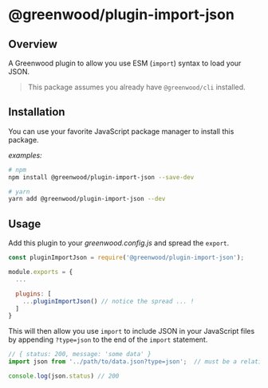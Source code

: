 # @greenwood/plugin-import-json

## Overview
A Greenwood plugin to allow you use ESM (`import`) syntax to load your JSON.

> This package assumes you already have `@greenwood/cli` installed.

## Installation
You can use your favorite JavaScript package manager to install this package.

_examples:_
```bash
# npm
npm install @greenwood/plugin-import-json --save-dev

# yarn
yarn add @greenwood/plugin-import-json --dev
```

## Usage
Add this plugin to your _greenwood.config.js_ and spread the `export`.

```javascript
const pluginImportJson = require('@greenwood/plugin-import-json');

module.exports = {
  ...

  plugins: [
    ...pluginImportJson() // notice the spread ... !
  ]
}
```

This will then allow you use `import` to include JSON in your JavaScript files by appending `?type=json` to the end of the `import` statement.

```js
// { status: 200, message: 'some data' }
import json from '../path/to/data.json?type=json';  // must be a relative path per ESM spec

console.log(json.status) // 200
```